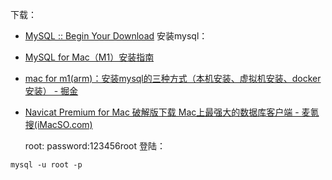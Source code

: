 下载：
- [MySQL :: Begin Your Download](https://dev.mysql.com/downloads/file/?id=520742)
安装mysql：
- [MySQL for Mac（M1）安装指南](https://www.zhihu.com/tardis/zm/art/360858309?source_id=1003)
- [mac for m1(arm)：安装mysql的三种方式（本机安装、虚拟机安装、docker安装） - 掘金](https://juejin.cn/post/7103508875634016270)
- [Navicat Premium for Mac 破解版下载 Mac上最强大的数据库客户端 - 麦氪搜(iMacSO.com)](https://www.imacso.com/navicat-premium.html)

	root:
		password:123456root
	登陆：
```text
mysql -u root -p
```

